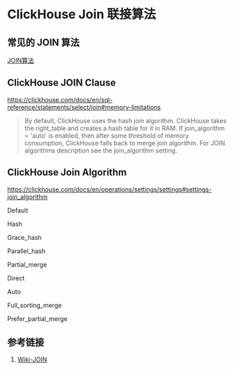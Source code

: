 # ClickHouse Join 联接算法

## 常见的 JOIN 算法

[JOIN算法](learning/subjects/ComputerScience/DataStructuresAndAlgorithm/Algorithms/Advanced/JOIN算法.md)

## ClickHouse JOIN Clause
https://clickhouse.com/docs/en/sql-reference/statements/select/join#memory-limitations

> By default, ClickHouse uses the hash join algorithm. ClickHouse takes the right_table and creates a hash table for it in RAM. If join_algorithm = 'auto' is enabled, then after some threshold of memory consumption, ClickHouse falls back to merge join algorithm. For JOIN algorithms description see the join_algorithm setting.

## ClickHouse Join Algorithm
https://clickhouse.com/docs/en/operations/settings/settings#settings-join_algorithm

Default

Hash

Grace_hash

Parallel_hash

Partial_merge

Direct

Auto

Full_sorting_merge

Prefer_partial_merge

## 参考链接
1. [Wiki-JOIN]( https://en.wikipedia.org/wiki/Join_ (SQL))